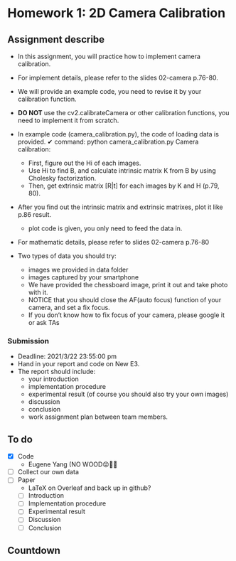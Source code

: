 # Homework 1: 2D Camera Calibration

## Assignment describe
- In this assignment, you will practice how to implement camera calibration.
- For implement details, please refer to the slides 02-camera p.76-80.
- We will provide an example code, you need to revise it by your calibration function.
- **DO NOT** use the cv2.calibrateCamera or other calibration functions, you need to implement it from scratch.

- In example code (camera_calibration.py), the code of loading data is provided. ✔ command: python camera_calibration.py
Camera calibration:
  - First, figure out the Hi of each images.
  - Use Hi to find B, and calculate intrinsic matrix K from B by using Cholesky factorization.
  - Then, get extrinsic matrix [R|t] for each images by K and H (p.79, 80).
- After you find out the intrinsic matrix and extrinsic matrixes, plot it like p.86 result.
  - plot code is given, you only need to feed the data in.
- For mathematic details, please refer to slides 02-camera p.76-80

- Two types of data you should try: 
  - images we provided in data folder
  - images captured by your smartphone
  -   We have provided the chessboard image, print it out and take photo with it.
  -   NOTICE that you should close the AF(auto focus) function of your camera, and set a fix focus.
  -   If you don’t know how to fix focus of your camera, please google it or ask TAs

### Submission
- Deadline: 2021/3/22 23:55:00 pm
- Hand in your report and code on New E3.
- The report should include:
  - your introduction
  - implementation procedure
  - experimental result (of course you should also try your own images)
  - discussion
  - conclusion
  - work assignment plan between team members.

## To do
- [x] Code
  - Eugene Yang (NO WOOD:rage::cursing_face::cursing_face:
- [ ] Collect our own data
- [ ] Paper
  - LaTeX on Overleaf and back up in github?  
  - [ ] Introduction
  - [ ] Implementation procedure
  - [ ] Experimental result
  - [ ] Discussion
  - [ ] Conclusion

## Countdown

<script>(function(d, s, id) {var js, timetacojs = d.getElementsByTagName(s)[0];if (d.getElementById(id)) return;js = d.createElement(s); js.id = id;js.src ='https://www.timetaco.com/static/js/embed.js';timetacojs.parentNode.insertBefore(js, timetacojs);}(document, 'script', 'timetaco-jssdk'));<\/script><div class='timetaco-list' data-timetacoid='nqgmhr'></div>
